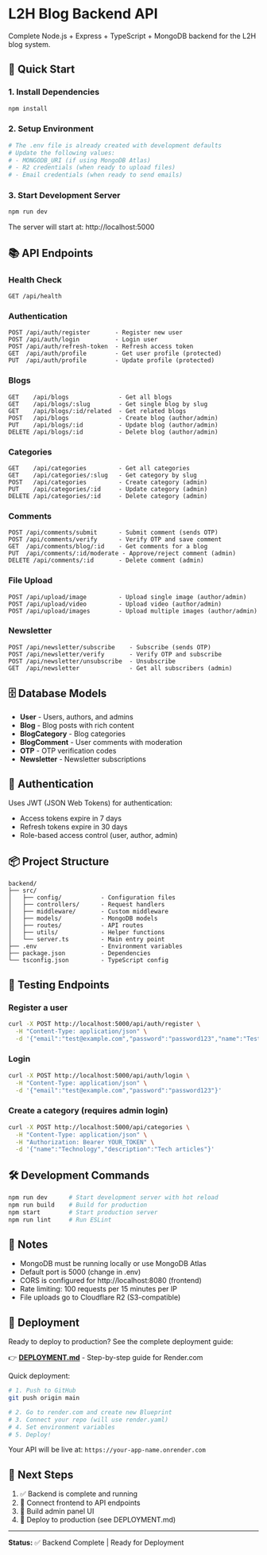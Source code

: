 # L2H Blog Backend API

Complete Node.js + Express + TypeScript + MongoDB backend for the L2H blog system.

## 🚀 Quick Start

### 1. Install Dependencies
```bash
npm install
```

### 2. Setup Environment
```bash
# The .env file is already created with development defaults
# Update the following values:
# - MONGODB_URI (if using MongoDB Atlas)
# - R2 credentials (when ready to upload files)
# - Email credentials (when ready to send emails)
```

### 3. Start Development Server
```bash
npm run dev
```

The server will start at: http://localhost:5000

## 📚 API Endpoints

### Health Check
```
GET /api/health
```

### Authentication
```
POST /api/auth/register       - Register new user
POST /api/auth/login          - Login user
POST /api/auth/refresh-token  - Refresh access token
GET  /api/auth/profile        - Get user profile (protected)
PUT  /api/auth/profile        - Update profile (protected)
```

### Blogs
```
GET    /api/blogs              - Get all blogs
GET    /api/blogs/:slug        - Get single blog by slug
GET    /api/blogs/:id/related  - Get related blogs
POST   /api/blogs              - Create blog (author/admin)
PUT    /api/blogs/:id          - Update blog (author/admin)
DELETE /api/blogs/:id          - Delete blog (author/admin)
```

### Categories
```
GET    /api/categories         - Get all categories
GET    /api/categories/:slug   - Get category by slug
POST   /api/categories         - Create category (admin)
PUT    /api/categories/:id     - Update category (admin)
DELETE /api/categories/:id     - Delete category (admin)
```

### Comments
```
POST /api/comments/submit      - Submit comment (sends OTP)
POST /api/comments/verify      - Verify OTP and save comment
GET  /api/comments/blog/:id    - Get comments for a blog
PUT  /api/comments/:id/moderate - Approve/reject comment (admin)
DELETE /api/comments/:id       - Delete comment (admin)
```

### File Upload
```
POST /api/upload/image         - Upload single image (author/admin)
POST /api/upload/video         - Upload video (author/admin)
POST /api/upload/images        - Upload multiple images (author/admin)
```

### Newsletter
```
POST /api/newsletter/subscribe    - Subscribe (sends OTP)
POST /api/newsletter/verify       - Verify OTP and subscribe
POST /api/newsletter/unsubscribe  - Unsubscribe
GET  /api/newsletter              - Get all subscribers (admin)
```

## 🗄️ Database Models

- **User** - Users, authors, and admins
- **Blog** - Blog posts with rich content
- **BlogCategory** - Blog categories
- **BlogComment** - User comments with moderation
- **OTP** - OTP verification codes
- **Newsletter** - Newsletter subscriptions

## 🔐 Authentication

Uses JWT (JSON Web Tokens) for authentication:
- Access tokens expire in 7 days
- Refresh tokens expire in 30 days
- Role-based access control (user, author, admin)

## 📦 Project Structure

```
backend/
├── src/
│   ├── config/           - Configuration files
│   ├── controllers/      - Request handlers
│   ├── middleware/       - Custom middleware
│   ├── models/           - MongoDB models
│   ├── routes/           - API routes
│   ├── utils/            - Helper functions
│   └── server.ts         - Main entry point
├── .env                  - Environment variables
├── package.json          - Dependencies
└── tsconfig.json         - TypeScript config
```

## 🧪 Testing Endpoints

### Register a user
```bash
curl -X POST http://localhost:5000/api/auth/register \
  -H "Content-Type: application/json" \
  -d '{"email":"test@example.com","password":"password123","name":"Test User","role":"author"}'
```

### Login
```bash
curl -X POST http://localhost:5000/api/auth/login \
  -H "Content-Type: application/json" \
  -d '{"email":"test@example.com","password":"password123"}'
```

### Create a category (requires admin login)
```bash
curl -X POST http://localhost:5000/api/categories \
  -H "Content-Type: application/json" \
  -H "Authorization: Bearer YOUR_TOKEN" \
  -d '{"name":"Technology","description":"Tech articles"}'
```

## 🛠️ Development Commands

```bash
npm run dev      # Start development server with hot reload
npm run build    # Build for production
npm start        # Start production server
npm run lint     # Run ESLint
```

## 📝 Notes

- MongoDB must be running locally or use MongoDB Atlas
- Default port is 5000 (change in .env)
- CORS is configured for http://localhost:8080 (frontend)
- Rate limiting: 100 requests per 15 minutes per IP
- File uploads go to Cloudflare R2 (S3-compatible)

## 🚀 Deployment

Ready to deploy to production? See the complete deployment guide:

👉 **[DEPLOYMENT.md](./DEPLOYMENT.md)** - Step-by-step guide for Render.com

Quick deployment:
```bash
# 1. Push to GitHub
git push origin main

# 2. Go to render.com and create new Blueprint
# 3. Connect your repo (will use render.yaml)
# 4. Set environment variables
# 5. Deploy!
```

Your API will be live at: `https://your-app-name.onrender.com`

## 🔧 Next Steps

1. ✅ Backend is complete and running
2. 📝 Connect frontend to API endpoints
3. 🎨 Build admin panel UI
4. 🚀 Deploy to production (see DEPLOYMENT.md)

---

**Status:** ✅ Backend Complete | Ready for Deployment



